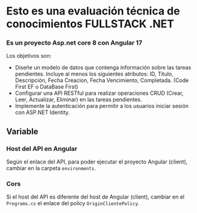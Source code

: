 # Esto es una evaluación técnica de conocimientos FULLSTACK .NET

### Es un proyecto Asp.net core 8 con Angular 17

Los objetivos son:
- Diseñe un modelo de datos que contenga información sobre las tareas pendientes. Incluye al menos
los siguientes atributos: ID, Titulo, Descripción, Fecha Creacion, Fecha Vencimiento, Completada. (Code
First EF o DataBase First)
- Configurar una API RESTful para realizar operaciones CRUD (Crear, Leer, Actualizar, Eliminar) en las
tareas pendientes.
- Implemente la autenticación para permitir a los usuarios iniciar sesión con ASP.NET Identity.

## Variable
### Host del API en Angular
Según el enlace del API, para poder ejecutar el proyecto Angular (client), cambiar en la carpeta `environments`.

### Cors
Si el host del API es diferente del host de Angular (client), cambiar en el `Programs.cs` el enlace del policy `OriginClientePolicy`.
